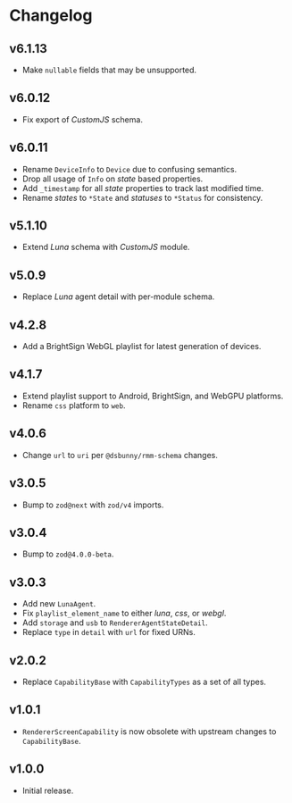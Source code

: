 # Changelog
## v6.1.13
- Make `nullable` fields that may be unsupported.

## v6.0.12
- Fix export of _CustomJS_ schema.

## v6.0.11
- Rename `DeviceInfo` to `Device` due to confusing semantics.
- Drop all usage of `Info` on _state_ based properties.
- Add `_timestamp` for all _state_ properties to track last modified time.
- Rename _states_ to `*State` and _statuses_ to `*Status` for consistency.

## v5.1.10
- Extend _Luna_ schema with _CustomJS_ module.

## v5.0.9
- Replace _Luna_ agent detail with per-module schema.

## v4.2.8
- Add a BrightSign WebGL playlist for latest generation of devices.

## v4.1.7
- Extend playlist support to Android, BrightSign, and WebGPU platforms.
- Rename `css` platform to `web`.

## v4.0.6
- Change `url` to `uri` per `@dsbunny/rmm-schema` changes.

## v3.0.5
- Bump to `zod@next` with `zod/v4` imports.

## v3.0.4
- Bump to `zod@4.0.0-beta`.

## v3.0.3
- Add new `LunaAgent`.
- Fix `playlist_element_name` to either _luna_, _css_, or _webgl_.
- Add `storage` and `usb` to `RendererAgentStateDetail`.
- Replace `type` in `detail` with `url` for fixed URNs.

## v2.0.2
- Replace `CapabilityBase` with `CapabilityTypes` as a set of all types.

## v1.0.1
- `RendererScreenCapability` is now obsolete with upstream changes to `CapabilityBase`.

## v1.0.0
- Initial release.
